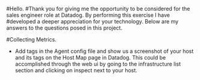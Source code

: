 #Hello.
#Thank you for giving me the opportunity to be considered for the sales engineer role at Datadog.  By performing this exercise I have #developed a deeper appreciation for your technology.  Below are my answers to the questions posed in this project.

#Collecting Metrics.
* Add tags in the Agent config file and show us a screenshot of your host and its tags on the Host Map page in Datadog.
This could be accomplished through the web ui by going to the infrastructure list section and clicking on inspect next to your host.
